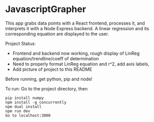# JavascriptGrapher


This app grabs data points with a React frontend, processes it, and interprets it with a Node Express backend. A linear regression and its corresponding equation are displayed to the user.

Project Status:
- Frontend and backend now working, rough display of LinReg equation/trendline/coeff of determination
- Need to properly format LinReg equation and r^2, add axis labels, 
- Add picture of project to this README


Before running, get python, pip and node!

 To run:
 Go to the project directory, then
```
pip install numpy
npm install -g concurrently
npm dual install
npm run dev
Go to localhost:3000
```





